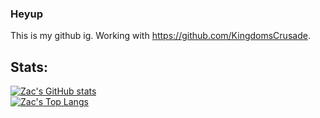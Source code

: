 

<!--
**Zaczer/Zaczer** is a ✨ _special_ ✨ repository because its `README.md` (this file) appears on your GitHub profile.

Here are some ideas to get you started:

- 🔭 I’m currently working on ...
- 🌱 I’m currently learning ...
- 👯 I’m looking to collaborate on ...
- 🤔 I’m looking for help with ...
- 💬 Ask me about ...
- 📫 How to reach me: ...
- 😄 Pronouns: ...
- ⚡ Fun fact: ...
-->
### Heyup
This is my github ig. Working with https://github.com/KingdomsCrusade.
## Stats:  
[![Zac's GitHub stats](https://github-readme-stats.vercel.app/api?username=Zaczer&theme=dark)](https://github.com/Zaczer)   
[![Zac's Top Langs](https://github-readme-stats.vercel.app/api/top-langs/?username=Zaczer&layout=compact&theme=dark)](https://github.com/Zaczer)
